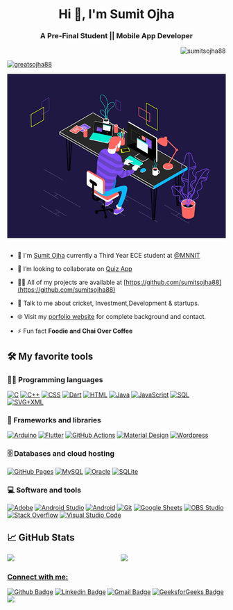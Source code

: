 <h1 align="center">Hi 👋, I'm Sumit Ojha</h1>
<h3 align="center">A Pre-Final Student || Mobile App Developer</h3>

<p align="right"> <img src="https://komarev.com/ghpvc/?username=sumitsojha88&label=Profile%20views&color=0e75b6&style=flat" alt="sumitsojha88" /> </p>

<p align="left"> <a href="https://twitter.com/greatsojha88" target="blank"><img src="https://img.shields.io/twitter/follow/greatsojha88?logo=twitter&style=for-the-badge" alt="greatsojha88" /></a> </p>

<img alt="Coding Gif" src="https://github.com/saumya66/saumya66/blob/main/assets/giphy.gif" align="right"/>&nbsp;&nbsp;
 <br/>
 
 - :school: I'm [Sumit Ojha](https://keshavsingh4522.github.io/) currently a Third Year ECE student at <a href="https://academics.mnnit.ac.in/new">@MNNIT  </a>

- 👯 I’m looking to collaborate on [Quiz App](https://github.com/sumitsojha88/Puzzle_Quiz)

- 👨‍💻 All of my projects are available at [https://github.com/sumitsojha88](https://github.com/sumitsojha88)

- 💬 Talk to me about cricket, Investment,Development & startups.

- 🌐 Visit my [porfolio website](https://www.sumitsojha8.co/) for complete background and contact.

- ⚡ Fun fact **Foodie and Chai Over Coffee**


## 🛠️ My favorite tools

### 👨‍💻 Programming languages

<p>
 
 <a href="https://github.com/search?q=user%3ADenverCoder1+is%3Arepo+language%3Ac"><img alt="C" src="https://img.shields.io/badge/C%20-%232370ED.svg?logo=c&logoColor=white"></a>
    <a href="https://github.com/search?q=user%3ADenverCoder1+is%3Arepo+language%3Acpp"><img alt="C++" src="https://img.shields.io/badge/C++%20-%2300599C.svg?logo=c%2B%2B&logoColor=white"></a>
    <a href="https://github.com/search?q=user%3ADenverCoder1+is%3Arepo+language%3Acss"><img alt="CSS" src="https://img.shields.io/badge/CSS%20-%231572B6.svg?logo=css3&logoColor=white"></a>
    <a href="https://github.com/search?q=user%3ADenverCoder1+is%3Arepo+language%3Adart"><img alt="Dart" src="https://img.shields.io/badge/Dart%20-%2315A6C4.svg?logo=dart&logoColor=white"></a>
    <a href="https://github.com/search?q=user%3ADenverCoder1+is%3Arepo+language%3Ahtml"><img alt="HTML" src="https://img.shields.io/badge/HTML%20-%23E34F26.svg?logo=html5&logoColor=white"></a>
    <a href="https://github.com/search?q=user%3ADenverCoder1+is%3Arepo+language%3Ajava"><img alt="Java" src="https://img.shields.io/badge/Java-%23007396.svg?logo=java&logoColor=white"></a>
    <a href="https://github.com/search?q=user%3ADenverCoder1+is%3Arepo+language%3Ajavascript"><img alt="JavaScript" src="https://img.shields.io/badge/JavaScript%20-%23F7DF1E.svg?logo=javascript&logoColor=black"></a>
    <a href="https://github.com/search?q=user%3ADenverCoder1+is%3Arepo+language%3Asql"><img alt="SQL" src="https://img.shields.io/badge/SQL%20-%23025E8C.svg?logo=amazon-dynamodb&logoColor=white"></a>
    <a href="https://github.com/search?q=user%3ADenverCoder1+is%3Arepo+language%3Asvg"><img alt="SVG+XML" src="https://img.shields.io/badge/SVG%2BXML%20-%23e0982c.svg?logo=svg&logoColor=white"></a>
</p>

### 🧰 Frameworks and libraries

<p>
    <a href="#"><img alt="Arduino" src="https://img.shields.io/badge/-Arduino-00979D?logo=Arduino&logoColor=white"></a>
    <a href="#"><img alt="Flutter" src="https://img.shields.io/badge/Flutter%20-%2302569B.svg?logo=flutter&logoColor=white"></a>
    <a href="#"><img alt="GitHub Actions" src="https://img.shields.io/badge/GitHub%20Actions%20-%232671E5.svg?logo=github%20actions&logoColor=white"></a>
    <a href="#"><img alt="Material Design" src="https://img.shields.io/badge/Material%20Design%20-%230081CB.svg?logo=material-design&logoColor=white"></a>
    <a href="#"><img alt="Wordpress" src="https://img.shields.io/badge/Wordpress-21759B?logo=wordpress&logoColor=white"></a>
</p>

### 🗄️ Databases and cloud hosting

<p>
    <a href="#"><img alt="GitHub Pages" src="https://img.shields.io/badge/GitHub%20Pages-%23327FC7.svg?logo=github&logoColor=white"></a>
    <a href="#"><img alt="MySQL" src="https://img.shields.io/badge/MySQL-%2300f.svg?logo=mysql&logoColor=white"></a>
    <a href="#"><img alt="Oracle" src ="https://img.shields.io/badge/Oracle%20-%23F00000.svg?logo=oracle&logoColor=white"></a>
    <a href="#"><img alt="SQLite" src ="https://img.shields.io/badge/SQLite-%2307405e.svg?logo=sqlite&logoColor=white"></a>
</p>

### 💻 Software and tools

<p>
    <a href="#"><img alt="Adobe" src="https://img.shields.io/badge/Adobe%20-%23FF0000.svg?logo=adobe&logoColor=white"></a>
    <a href="#"><img alt="Android Studio" src="https://img.shields.io/badge/Android%20Studio-008678.svg?logo=android-studio&logoColor=white"></a>
    <a href="#"><img alt="Android" src="https://img.shields.io/badge/Android-3DDC84?logo=android&logoColor=white"></a>
    <a href="#"><img alt="Git" src="https://img.shields.io/badge/Git%20-%23F05033.svg?logo=git&logoColor=white"></a>
    <a href="#"><img alt="Google Sheets" src="https://img.shields.io/badge/Google%20Sheets%20-%2334A853.svg?logo=google%20sheets&logoColor=white"></a>
    <a href="#"><img alt="OBS Studio" src="https://img.shields.io/badge/-OBS%20Studio-302E31?logo=obs-studio&logoColor=white"></a>
    <a href="#"><img alt="Stack Overflow" src="https://img.shields.io/badge/-Stack%20Overflow-FE7A16?logo=stack-overflow&logoColor=white"></a>
    <a href="#"><img alt="Visual Studio Code" src="https://img.shields.io/badge/Visual%20Studio%20Code-0078d7.svg?logo=visual-studio-code&logoColor=white"></a>
</p>


 
 
## &#x1f4c8; GitHub Stats

<img  src="https://github-readme-stats.vercel.app/api?username=sumitsojha88&show_icons=true&hide_border=false&theme=gotham" width="48%" align="right" >


<img  src="https://github-readme-streak-stats.herokuapp.com/?user=sumitsojha88&theme=gotham" width="48%" >


<a href='https://github.com/sumitsojha88/github-stats-transparent'>


<h3 align="left">Connect with me:</h3>


[![Github Badge](http://img.shields.io/badge/-Github-black?style=flat-square&logo=github&link=https://github.com/sumitsojha88/)](https://github.com/sumitsojha88/) 
[![Linkedin Badge](https://img.shields.io/badge/-LinkedIn-blue?style=flat-square&logo=Linkedin&logoColor=white&link=https://www.linkedin.com/in/hemanthkollipara/)](https://www.linkedin.com/in/sumitsojha8)
[![Gmail Badge](https://img.shields.io/badge/-Gmail-d14836?style=flat-square&logo=Gmail&logoColor=white&link=mailto:sumitsojha8@gmail.com)](mailto:sumitsojha8@gmail.com)
[![GeeksforGeeks Badge](https://img.shields.io/badge/-GeeksforGeeks-0F9D58?style=flat-square&logo=GeeksforGeeks&logoColor=white&link=https://auth.geeksforgeeks.org/user/sumitojha2)](https://auth.geeksforgeeks.org/user/sumitojha2)
<a href="https://www.instagram.com/sumitsojha8/"><img src="https://img.shields.io/badge/instagram-%23E4405F.svg?&style=for-the-badge&logo=instagram&logoColor=white" height=20></a>






